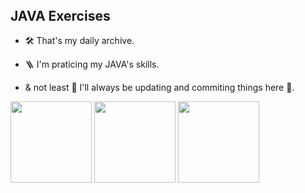 <html>
<header> 
<link rel="stylesheet" type='text/css' href="https://cdn.jsdelivr.net/gh/devicons/devicon@latest/devicon.min.css" /> 
</header>

## JAVA Exercises

* 🛠️ That's my daily archive.

* 🪜 I'm praticing my JAVA's skills.

* & not least 📝 I'll always be updating and commiting things here 📍.

<div style="display: inline-block" >
<img heigth= "100" width="130" src="https://cdn.jsdelivr.net/gh/devicons/devicon@latest/icons/java/java-original.svg" />
<img heigth= "100" width="130" src="https://cdn.jsdelivr.net/gh/devicons/devicon@latest/icons/java/java-original-wordmark.svg" />
<img heigth= "100" width="130" src="https://cdn.jsdelivr.net/gh/devicons/devicon@latest/icons/java/java-plain.svg" />
</div> 
</html>
